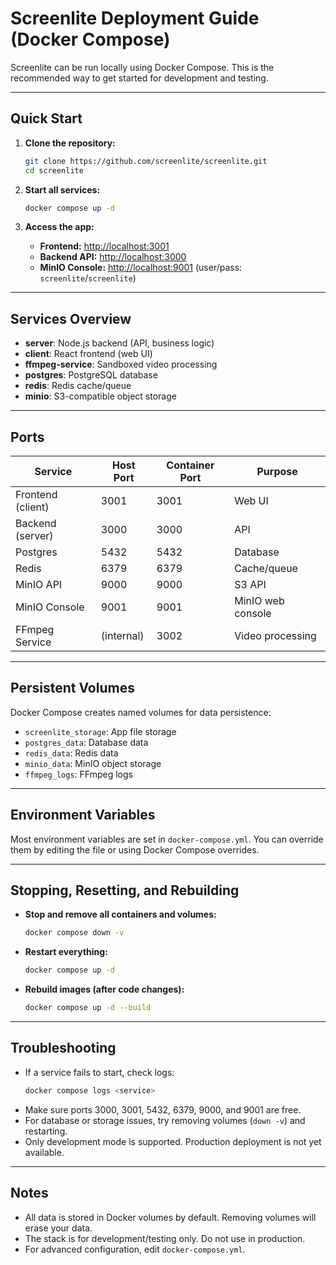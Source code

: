 # Screenlite Deployment Guide (Docker Compose)

Screenlite can be run locally using Docker Compose. This is the recommended way to get started for development and testing.

---

## Quick Start

1. **Clone the repository:**
	```sh
	git clone https://github.com/screenlite/screenlite.git
	cd screenlite
	```

2. **Start all services:**
	```sh
	docker compose up -d
	```

3. **Access the app:**
	- **Frontend:** [http://localhost:3001](http://localhost:3001)
	- **Backend API:** [http://localhost:3000](http://localhost:3000)
	- **MinIO Console:** [http://localhost:9001](http://localhost:9001) (user/pass: `screenlite`/`screenlite`)

---

## Services Overview

- **server**: Node.js backend (API, business logic)
- **client**: React frontend (web UI)
- **ffmpeg-service**: Sandboxed video processing
- **postgres**: PostgreSQL database
- **redis**: Redis cache/queue
- **minio**: S3-compatible object storage

---

## Ports

| Service         | Host Port | Container Port | Purpose                |
|-----------------|-----------|---------------|------------------------|
| Frontend (client) | 3001      | 3001          | Web UI                 |
| Backend (server) | 3000      | 3000          | API                    |
| Postgres        | 5432      | 5432          | Database               |
| Redis           | 6379      | 6379          | Cache/queue            |
| MinIO API       | 9000      | 9000          | S3 API                 |
| MinIO Console   | 9001      | 9001          | MinIO web console      |
| FFmpeg Service  | (internal)| 3002          | Video processing       |

---

## Persistent Volumes

Docker Compose creates named volumes for data persistence:
- `screenlite_storage`: App file storage
- `postgres_data`: Database data
- `redis_data`: Redis data
- `minio_data`: MinIO object storage
- `ffmpeg_logs`: FFmpeg logs

---

## Environment Variables

Most environment variables are set in `docker-compose.yml`. You can override them by editing the file or using Docker Compose overrides.

---

## Stopping, Resetting, and Rebuilding

- **Stop and remove all containers and volumes:**
	```sh
	docker compose down -v
	```
- **Restart everything:**
	```sh
	docker compose up -d
	```
- **Rebuild images (after code changes):**
	```sh
	docker compose up -d --build
	```

---

## Troubleshooting

- If a service fails to start, check logs:
	```sh
	docker compose logs <service>
	```
- Make sure ports 3000, 3001, 5432, 6379, 9000, and 9001 are free.
- For database or storage issues, try removing volumes (`down -v`) and restarting.
- Only development mode is supported. Production deployment is not yet available.

---

## Notes

- All data is stored in Docker volumes by default. Removing volumes will erase your data.
- The stack is for development/testing only. Do not use in production.
- For advanced configuration, edit `docker-compose.yml`.